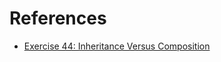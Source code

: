 


# References

+ [Exercise 44: Inheritance Versus Composition](https://learnrubythehardway.org/book/ex44.html)
